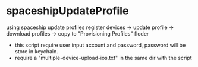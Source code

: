 # spaceshipUpdateProfile
using spaceship update profiles
register devices -> update profile -> download profiles -> copy to "Provisioning Profiles" floder

- this script require user input account and password, password will be store in keychain.
- require a "multiple-device-upload-ios.txt" in the same dir with the script
